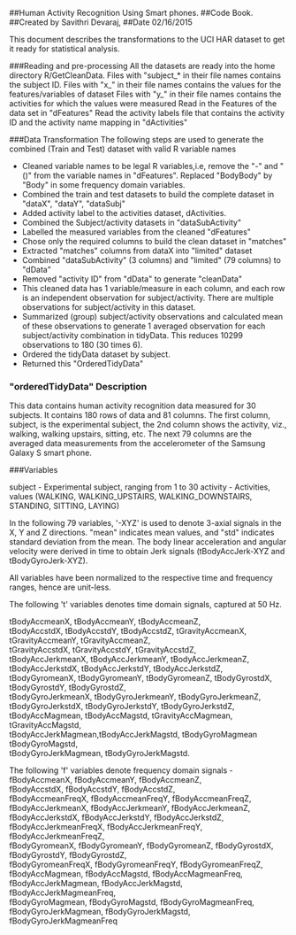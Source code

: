 ##Human Activity Recognition Using Smart phones.
##Code Book. 
##Created by Savithri Devaraj, 
##Date 02/16/2015

This document describes the transformations to the UCI HAR dataset to get it ready for statistical analysis.

###Reading and pre-processing
All the datasets are ready into the home directory R/GetCleanData.
Files with "subject_* in their file names contains the subject ID. 
Files with "x_" in their file names contains the values for the features/variables of dataset
Files with "y_" in their file names contains the activities for which the values were measured
Read in the Features of the data set in "dFeatures" 
Read the activity labels file that contains the activity ID and the activity name mapping in "dActivities" 

###Data Transformation
The following steps are used to generate the combined (Train and Test) dataset with valid R variable names


* Cleaned variable names to be legal R variables,i.e, remove the "-" and "()" from the variable names in "dFeatures". Replaced "BodyBody" by "Body" in some frequency domain variables.
* Combined the train and test datasets to build the complete dataset in "dataX", "dataY", "dataSubj"
* Added activity label to the activities dataset, dActivities. 
* Combined the Subject/activity datasets in "dataSubActivity"
* Labelled the measured variables from the cleaned "dFeatures"  
* Chose only the required columns to build the clean dataset in "matches"
* Extracted "matches" columns from dataX into "limited" dataset
* Combined "dataSubActivity" (3 columns) and "limited" (79 columns) to "dData"
* Removed "activity ID" from "dData" to generate "cleanData"
* This cleaned data has 1 variable/measure in each column, and each row is an independent observation for subject/activity. There are multiple observations for subject/activity in this dataset.
* Summarized (group) subject/activity observations and calculated mean of these observations to generate 1 averaged observation for each subject/activity combination in tidyData. This reduces 10299 observations to 180 (30 times 6).
* Ordered the tidyData dataset by subject.
* Returned this "OrderedTidyData"

### "orderedTidyData" Description
This data contains human activity recognition data measured for 30 subjects. It contains 180 rows of data and 81 columns. The first column, subject, is the experimental subject, the 2nd column shows the activity, viz., walking, walking upstairs, sitting, etc. The next 79 columns are the averaged data measurements from the accelerometer of the Samsung Galaxy S smart phone. 


###Variables

subject		-		Experimental subject, ranging from 1 to 30
activity	-		Activities, values (WALKING, WALKING_UPSTAIRS, WALKING_DOWNSTAIRS, STANDING, SITTING, LAYING)

In the following 79 variables, '-XYZ' is used to denote 3-axial signals in the X, Y and Z directions. 
"mean" indicates mean values, and "std" indicates standard deviation from the mean.
The body linear acceleration and angular velocity were derived in time to obtain Jerk signals (tBodyAccJerk-XYZ and tBodyGyroJerk-XYZ).
 
All variables have been normalized to the respective time and frequency ranges, hence are unit-less.

The following 't' variables denotes time domain signals, captured at 50 Hz. 

tBodyAccmeanX,		tBodyAccmeanY,		tBodyAccmeanZ,	
tBodyAccstdX,		tBodyAccstdY,		tBodyAccstdZ,
tGravityAccmeanX,	tGravityAccmeanY,	tGravityAccmeanZ,	
tGravityAccstdX,	tGravityAccstdY,	tGravityAccstdZ,	
tBodyAccJerkmeanX,	tBodyAccJerkmeanY,	tBodyAccJerkmeanZ,	
tBodyAccJerkstdX,	tBodyAccJerkstdY,	tBodyAccJerkstdZ,	
tBodyGyromeanX,		tBodyGyromeanY,		tBodyGyromeanZ,	
tBodyGyrostdX,		tBodyGyrostdY,		tBodyGyrostdZ,	
tBodyGyroJerkmeanX,	tBodyGyroJerkmeanY,	tBodyGyroJerkmeanZ,
tBodyGyroJerkstdX,	tBodyGyroJerkstdY,	tBodyGyroJerkstdZ,
tBodyAccMagmean,	tBodyAccMagstd,	
tGravityAccMagmean,	tGravityAccMagstd,	
tBodyAccJerkMagmean,tBodyAccJerkMagstd,	
tBodyGyroMagmean	tBodyGyroMagstd,	
tBodyGyroJerkMagmean,	tBodyGyroJerkMagstd.

The following 'f' variables denote frequency domain signals -
fBodyAccmeanX,		fBodyAccmeanY,		fBodyAccmeanZ,	
fBodyAccstdX,		fBodyAccstdY,		fBodyAccstdZ,	
fBodyAccmeanFreqX,	fBodyAccmeanFreqY,	fBodyAccmeanFreqZ,	
fBodyAccJerkmeanX,	fBodyAccJerkmeanY,	fBodyAccJerkmeanZ,	
fBodyAccJerkstdX,	fBodyAccJerkstdY,	fBodyAccJerkstdZ,	
fBodyAccJerkmeanFreqX,	fBodyAccJerkmeanFreqY,	fBodyAccJerkmeanFreqZ,	
fBodyGyromeanX, 		fBodyGyromeanY,		fBodyGyromeanZ,	
fBodyGyrostdX,		fBodyGyrostdY,		fBodyGyrostdZ,	
fBodyGyromeanFreqX,	fBodyGyromeanFreqY,	fBodyGyromeanFreqZ,	
fBodyAccMagmean,		fBodyAccMagstd,		fBodyAccMagmeanFreq,	
fBodyAccJerkMagmean,	fBodyAccJerkMagstd,	fBodyAccJerkMagmeanFreq,	
fBodyGyroMagmean,	fBodyGyroMagstd,	fBodyGyroMagmeanFreq,	
fBodyGyroJerkMagmean, fBodyGyroJerkMagstd,	fBodyGyroJerkMagmeanFreq


